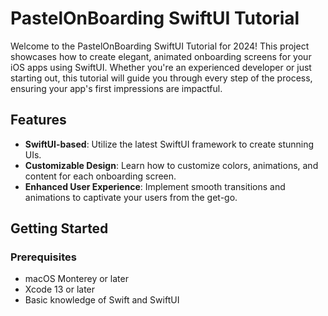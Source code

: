 # PastelOnBoarding SwiftUI Tutorial

Welcome to the PastelOnBoarding SwiftUI Tutorial for 2024! This project showcases how to create elegant, animated onboarding screens for your iOS apps using SwiftUI. Whether you're an experienced developer or just starting out, this tutorial will guide you through every step of the process, ensuring your app's first impressions are impactful.

## Features

- **SwiftUI-based**: Utilize the latest SwiftUI framework to create stunning UIs.
- **Customizable Design**: Learn how to customize colors, animations, and content for each onboarding screen.
- **Enhanced User Experience**: Implement smooth transitions and animations to captivate your users from the get-go.

## Getting Started

### Prerequisites

- macOS Monterey or later
- Xcode 13 or later
- Basic knowledge of Swift and SwiftUI

